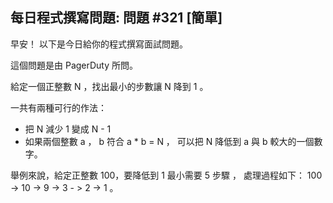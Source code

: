 ## 每日程式撰寫問題: 問題 #321 [簡單]

早安！ 以下是今日給你的程式撰寫面試問題。

這個問題是由 PagerDuty 所問。

給定一個正整數 N ，找出最小的步數讓 N 降到 1 。

一共有兩種可行的作法：

- 把 N 減少 1 變成 N - 1
- 如果兩個整數 a ， b 符合 a * b = N ， 可以把 N 降低到 a 與 b 較大的一個數字。

舉例來說，給定正整數 100，要降低到 1 最小需要 5 步驟 ， 處理過程如下： 100 -> 10 -> 9 -> 3 - > 2 -> 1 。